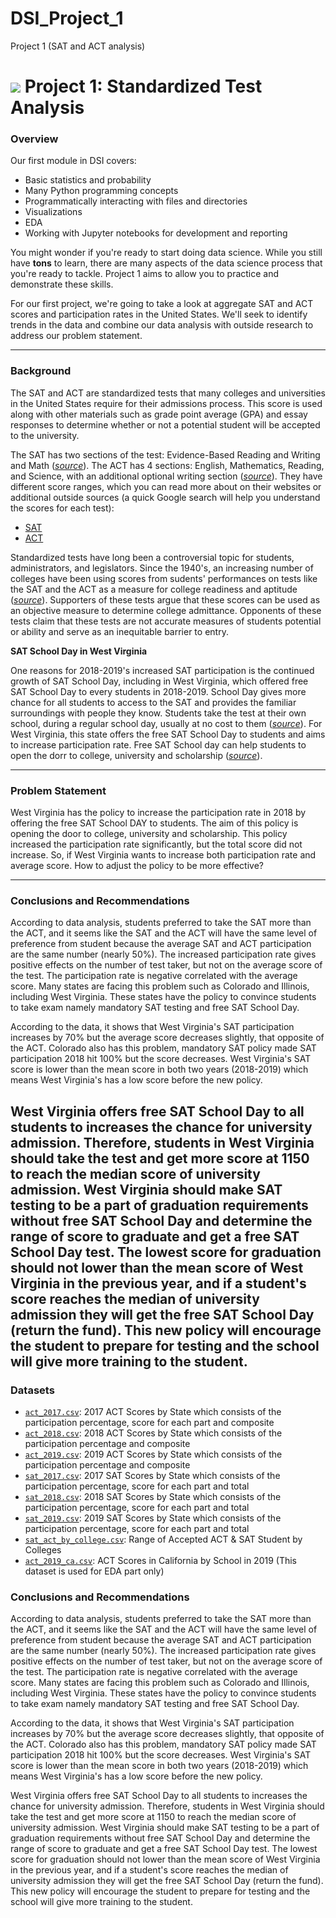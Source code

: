 # DSI_Project_1
Project 1 (SAT and ACT analysis)

# ![](https://ga-dash.s3.amazonaws.com/production/assets/logo-9f88ae6c9c3871690e33280fcf557f33.png) Project 1: Standardized Test Analysis

### Overview

Our first module in DSI covers:
- Basic statistics and probability
- Many Python programming concepts
- Programmatically interacting with files and directories
- Visualizations
- EDA
- Working with Jupyter notebooks for development and reporting

You might wonder if you're ready to start doing data science. While you still have **tons** to learn, there are many aspects of the data science process that you're ready to tackle. Project 1 aims to allow you to practice and demonstrate these skills.

For our first project, we're going to take a look at aggregate SAT and ACT scores and participation rates in the United States. We'll seek to identify trends in the data and combine our data analysis with outside research to address our problem statement.

---
### Background
The SAT and ACT are standardized tests that many colleges and universities in the United States require for their admissions process. This score is used along with other materials such as grade point average (GPA) and essay responses to determine whether or not a potential student will be accepted to the university.

The SAT has two sections of the test: Evidence-Based Reading and Writing and Math ([*source*](https://www.princetonreview.com/college/sat-sections)). The ACT has 4 sections: English, Mathematics, Reading, and Science, with an additional optional writing section ([*source*](https://www.act.org/content/act/en/products-and-services/the-act/scores/understanding-your-scores.html)). They have different score ranges, which you can read more about on their websites or additional outside sources (a quick Google search will help you understand the scores for each test):
* [SAT](https://collegereadiness.collegeboard.org/sat)
* [ACT](https://www.act.org/content/act/en.html)

Standardized tests have long been a controversial topic for students, administrators, and legislators. Since the 1940's, an increasing number of colleges have been using scores from sudents' performances on tests like the SAT and the ACT as a measure for college readiness and aptitude ([*source*](https://www.minotdailynews.com/news/local-news/2017/04/a-brief-history-of-the-sat-and-act/)). Supporters of these tests argue that these scores can be used as an objective measure to determine college admittance. Opponents of these tests claim that these tests are not accurate measures of students potential or ability and serve as an inequitable barrier to entry.

**SAT School Day in West Virginia**

One reasons for 2018-2019's increased SAT participation is the continued growth of SAT School Day, including in West Virginia, which offered free SAT School Day to every students in 2018-2019. School Day gives more chance for all students to access to the SAT and provides the familiar surroundings with people they know. Students take the test at their own school, during a regular school day, usually at no cost to them ([*source*](https://reports.collegeboard.org/archive/sat-suite-program-results/2019/benefits-sat-school-day)). For West Virginia, this state offers the free SAT School Day to students and aims to increase participation rate. Free SAT School day can help students to open the dorr to college, university and scholarship ([*source*](https://collegereadiness.collegeboard.org/sat/k12-educators/sat-school-day/about)).

---
### Problem Statement

West Virginia has the policy to increase the participation rate in 2018 by offering the free SAT School DAY to students. The aim of this policy is opening the door to college, university and scholarship. This policy increased the participation rate significantly, but the total score did not increase. So, if West Virginia wants to increase both participation rate and average score. How to adjust the policy to be more effective?

---
### Conclusions and Recommendations

According to data analysis, students preferred to take the SAT more than the ACT, and it seems like the SAT and the ACT will have the same level of preference from student because the average SAT and ACT participation are the same number (nearly 50%). The increased participation rate gives positive effects on the number of test taker, but not on the average score of the test. The participation rate is negative correlated with the average score. Many states are facing this problem such as Colorado and Illinois, including West Virginia. These states have the policy to convince students to take exam namely mandatory SAT testing and free SAT School Day. 

According to the data, it shows that West Virginia's SAT participation increases by 70% but the average score decreases slightly, that opposite of the ACT. Colorado also has this problem, mandatory SAT policy made SAT participation 2018 hit 100% but the score decreases. West Virginia's SAT score is lower than the mean score in both two years (2018-2019) which means West Virginia's has a low score before the new policy.

West Virginia offers free SAT School Day to all students to increases the chance for university admission. Therefore, students in West Virginia should take the test and get more score at 1150 to reach the median score of university admission. West Virginia should make SAT testing to be a part of graduation requirements without free SAT School Day and determine the range of score to graduate and get a free SAT School Day test. The lowest score for graduation should not lower than the mean score of West Virginia in the previous year, and if a student's score reaches the median of university admission they will get the free SAT School Day (return the fund). This new policy will encourage the student to prepare for testing and the school will give more training to the student. 
---
### Datasets

* [`act_2017.csv`](./data/act_2017.csv): 2017 ACT Scores by State which consists of the participation percentage, score for each part and composite
* [`act_2018.csv`](./data/act_2018.csv): 2018 ACT Scores by State which consists of the participation percentage and composite
* [`act_2019.csv`](./data/act_2019.csv): 2019 ACT Scores by State which consists of the participation percentage and composite
* [`sat_2017.csv`](./data/sat_2017.csv): 2017 SAT Scores by State which consists of the participation percentage, score for each part and total
* [`sat_2018.csv`](./data/sat_2018.csv): 2018 SAT Scores by State which consists of the participation percentage, score for each part and total
* [`sat_2019.csv`](./data/sat_2019.csv): 2019 SAT Scores by State which consists of the participation percentage, score for each part and total
* [`sat_act_by_college.csv`](./data/sat_act_by_college.csv): Range of Accepted ACT & SAT Student by Colleges
* [`act_2019_ca.csv`](./data/act_2019_ca.csv): ACT Scores in California by School in 2019 (This dataset is used for EDA part only)

### Conclusions and Recommendations

According to data analysis, students preferred to take the SAT more than the ACT, and it seems like the SAT and the ACT will have the same level of preference from student because the average SAT and ACT participation are the same number (nearly 50%). The increased participation rate gives positive effects on the number of test taker, but not on the average score of the test. The participation rate is negative correlated with the average score. Many states are facing this problem such as Colorado and Illinois, including West Virginia. These states have the policy to convince students to take exam namely mandatory SAT testing and free SAT School Day. 

According to the data, it shows that West Virginia's SAT participation increases by 70% but the average score decreases slightly, that opposite of the ACT. Colorado also has this problem, mandatory SAT policy made SAT participation 2018 hit 100% but the score decreases. West Virginia's SAT score is lower than the mean score in both two years (2018-2019) which means West Virginia's has a low score before the new policy.

West Virginia offers free SAT School Day to all students to increases the chance for university admission. Therefore, students in West Virginia should take the test and get more score at 1150 to reach the median score of university admission. West Virginia should make SAT testing to be a part of graduation requirements without free SAT School Day and determine the range of score to graduate and get a free SAT School Day test. The lowest score for graduation should not lower than the mean score of West Virginia in the previous year, and if a student's score reaches the median of university admission they will get the free SAT School Day (return the fund). This new policy will encourage the student to prepare for testing and the school will give more training to the student. 





